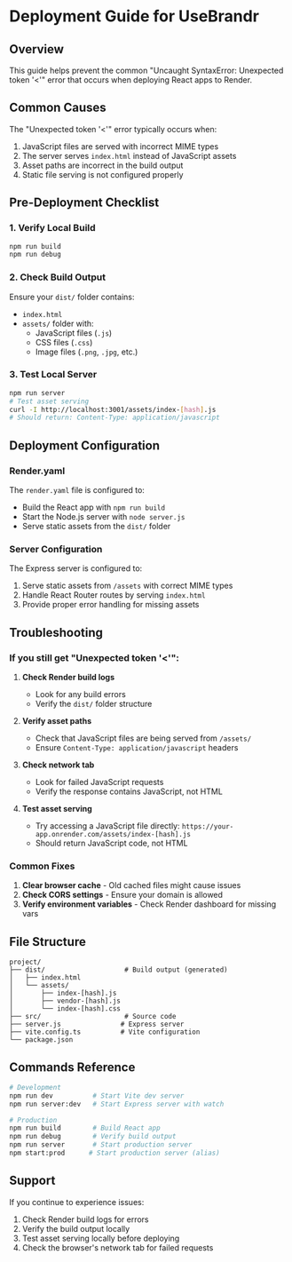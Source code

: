 # Deployment Guide for UseBrandr

## Overview
This guide helps prevent the common "Uncaught SyntaxError: Unexpected token '<'" error that occurs when deploying React apps to Render.

## Common Causes
The "Unexpected token '<'" error typically occurs when:
1. JavaScript files are served with incorrect MIME types
2. The server serves `index.html` instead of JavaScript assets
3. Asset paths are incorrect in the build output
4. Static file serving is not configured properly

## Pre-Deployment Checklist

### 1. Verify Local Build
```bash
npm run build
npm run debug
```

### 2. Check Build Output
Ensure your `dist/` folder contains:
- `index.html`
- `assets/` folder with:
  - JavaScript files (`.js`)
  - CSS files (`.css`)
  - Image files (`.png`, `.jpg`, etc.)

### 3. Test Local Server
```bash
npm run server
# Test asset serving
curl -I http://localhost:3001/assets/index-[hash].js
# Should return: Content-Type: application/javascript
```

## Deployment Configuration

### Render.yaml
The `render.yaml` file is configured to:
- Build the React app with `npm run build`
- Start the Node.js server with `node server.js`
- Serve static assets from the `dist/` folder

### Server Configuration
The Express server is configured to:
1. Serve static assets from `/assets` with correct MIME types
2. Handle React Router routes by serving `index.html`
3. Provide proper error handling for missing assets

## Troubleshooting

### If you still get "Unexpected token '<'":

1. **Check Render build logs**
   - Look for any build errors
   - Verify the `dist/` folder structure

2. **Verify asset paths**
   - Check that JavaScript files are being served from `/assets/`
   - Ensure `Content-Type: application/javascript` headers

3. **Check network tab**
   - Look for failed JavaScript requests
   - Verify the response contains JavaScript, not HTML

4. **Test asset serving**
   - Try accessing a JavaScript file directly: `https://your-app.onrender.com/assets/index-[hash].js`
   - Should return JavaScript code, not HTML

### Common Fixes

1. **Clear browser cache** - Old cached files might cause issues
2. **Check CORS settings** - Ensure your domain is allowed
3. **Verify environment variables** - Check Render dashboard for missing vars

## File Structure
```
project/
├── dist/                    # Build output (generated)
│   ├── index.html
│   └── assets/
│       ├── index-[hash].js
│       ├── vendor-[hash].js
│       └── index-[hash].css
├── src/                     # Source code
├── server.js               # Express server
├── vite.config.ts          # Vite configuration
└── package.json
```

## Commands Reference

```bash
# Development
npm run dev          # Start Vite dev server
npm run server:dev   # Start Express server with watch

# Production
npm run build        # Build React app
npm run debug        # Verify build output
npm run server       # Start production server
npm start:prod      # Start production server (alias)
```

## Support
If you continue to experience issues:
1. Check Render build logs for errors
2. Verify the build output locally
3. Test asset serving locally before deploying
4. Check the browser's network tab for failed requests
